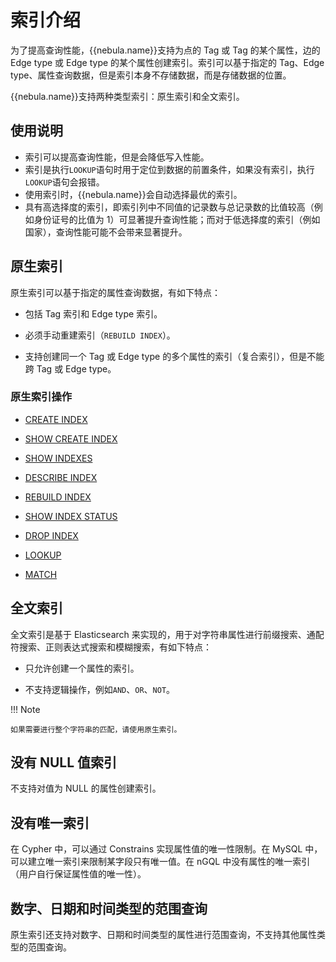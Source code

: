 # 索引介绍

为了提高查询性能，{{nebula.name}}支持为点的 Tag 或 Tag 的某个属性，边的 Edge type 或 Edge type 的某个属性创建索引。索引可以基于指定的 Tag、Edge type、属性查询数据，但是索引本身不存储数据，而是存储数据的位置。

{{nebula.name}}支持两种类型索引：原生索引和全文索引。

## 使用说明

- 索引可以提高查询性能，但是会降低写入性能。
- 索引是执行`LOOKUP`语句时用于定位到数据的前置条件，如果没有索引，执行`LOOKUP`语句会报错。
- 使用索引时，{{nebula.name}}会自动选择最优的索引。
- 具有高选择度的索引，即索引列中不同值的记录数与总记录数的比值较高（例如身份证号的比值为 1）可显著提升查询性能；而对于低选择度的索引（例如国家），查询性能可能不会带来显著提升。

## 原生索引

原生索引可以基于指定的属性查询数据，有如下特点：

- 包括 Tag 索引和 Edge type 索引。

- 必须手动重建索引（`REBUILD INDEX`）。

- 支持创建同一个 Tag 或 Edge type 的多个属性的索引（复合索引），但是不能跨 Tag 或 Edge type。

### 原生索引操作

- [CREATE INDEX](1.create-native-index.md)

- [SHOW CREATE INDEX](2.1.show-create-index.md)

- [SHOW INDEXES](2.show-native-indexes.md)

- [DESCRIBE INDEX](3.describe-native-index.md)

- [REBUILD INDEX](4.rebuild-native-index.md)

- [SHOW INDEX STATUS](5.show-native-index-status.md)

- [DROP INDEX](6.drop-native-index.md)

- [LOOKUP](../7.general-query-statements/5.lookup.md)

- [MATCH](../7.general-query-statements/2.match.md)

## 全文索引

全文索引是基于 Elasticsearch 来实现的，用于对字符串属性进行前缀搜索、通配符搜索、正则表达式搜索和模糊搜索，有如下特点：

- 只允许创建一个属性的索引。

- 不支持逻辑操作，例如`AND`、`OR`、`NOT`。

!!! Note

    如果需要进行整个字符串的匹配，请使用原生索引。

## 没有 NULL 值索引

不支持对值为 NULL 的属性创建索引。

## 没有唯一索引

在 Cypher 中，可以通过 Constrains 实现属性值的唯一性限制。在 MySQL 中，可以建立唯一索引来限制某字段只有唯一值。在 nGQL 中没有属性的唯一索引（用户自行保证属性值的唯一性）。

## 数字、日期和时间类型的范围查询

原生索引还支持对数字、日期和时间类型的属性进行范围查询，不支持其他属性类型的范围查询。

